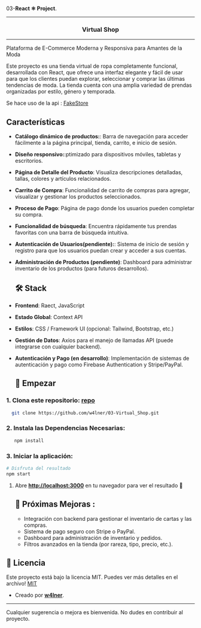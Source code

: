 <br align="left">03-**React ⚛ Project**.<br/>
 <hr/>

<h3 align="center"> Virtual Shop
</h3> 
<!-- ⭐ --> 
<hr/>

Plataforma de E-Commerce Moderna y Responsiva para Amantes de la Moda

Este proyecto es una tienda virtual de ropa completamente funcional, desarrollada con React, que ofrece una interfaz elegante y fácil de usar para que los clientes puedan explorar, seleccionar y comprar las últimas tendencias de moda. La tienda cuenta con una amplia variedad de prendas organizadas por estilo, género y temporada.

Se hace uso de la api : [FakeStore](https://fakestoreapi.com/products)

## Características

 - **Catálogo dinámico de productos:**: Barra de navegación para acceder fácilmente a la página principal, tienda, carrito, e inicio de sesión.
 - **Diseño responsivo:**:ptimizado para dispositivos móviles, tabletas y escritorios.
 - **Página de Detalle del Producto**: Visualiza descripciones detalladas, tallas, colores y artículos relacionados.
- **Carrito de Compra**: Funcionalidad de carrito de compras para agregar, visualizar y gestionar los productos seleccionados.
 - **Proceso de Pago**: Página de pago donde los usuarios pueden completar su compra.
 - **Funcionalidad de búsqueda**: Encuentra rápidamente tus prendas favoritas con una barra de búsqueda intuitiva.
- **Autenticación de Usuarios(pendiente):**: Sistema de inicio de sesión y registro para que los usuarios puedan crear y acceder a sus cuentas.
 - **Administración de Productos (pendiente)**: Dashboard para administrar inventario de los productos (para futuros desarrollos).


 
   ## 🛠️ Stack

- **Frontend**: Raect, JavaScript 
- **Estado Global**: Context API
- **Estilos**: CSS / Framework UI (opcional: Tailwind, Bootstrap, etc.)
- **Gestión de Datos**: Axios para el manejo de llamadas API (puede integrarse con cualquier backend).
- **Autenticación y Pago (en desarrollo)**: Implementación de sistemas de autenticación y pago como Firebase Authentication y Stripe/PayPal.


  ## 🚀 Empezar

### 1. Clona este repositorio: [repo](https://github.com/w4lner/03-Virtual_Shop.git)

  ```bash
    git clone https://github.com/w4lner/03-Virtual_Shop.git
  ```

### 2. Instala las Dependencias Necesarias:
 ```bash
    npm install
  ```
### 3. Iniciar la aplicación:
```bash
# Disfruta del resultado
npm start
```

1. Abre [**http://localhost:3000**](http://localhost:3000/) en tu navegador para ver el resultado 🚀

   ## 🧞 Próximas Mejoras :
   - Integración con backend para gestionar el inventario de cartas y las compras.
   - Sistema de pago seguro con Stripe o PayPal.
   - Dashboard para administración de inventario y pedidos.
   - Filtros avanzados en la tienda (por rareza, tipo, precio, etc.).


## 🔑 Licencia

Este proyecto está bajo la licencia MIT. Puedes ver más detalles en el archivo! [MIT](LICENSE) 

- Creado por [**w4lner**]([https://midu.dev](https://github.com/w4lner)).

---

Cualquier sugerencia o mejora es bienvenida. No dudes en contribuir al proyecto.
